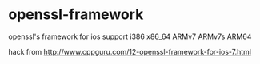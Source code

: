 openssl-framework
=================

openssl's framework for ios
support i386 x86_64 ARMv7 ARMv7s ARM64

hack from http://www.cppguru.com/12-openssl-framework-for-ios-7.html

